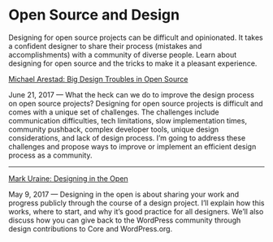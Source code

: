 # Open Source and Design

Designing for open source projects can be difficult and opinionated. It takes a confident designer to share their process (mistakes and accomplishments) with a community of diverse people. Learn about designing for open source and the tricks to make it a pleasant experience.

[Michael Arestad: Big Design Troubles in Open Source](https://wordpress.tv/2017/06/21/michael-arestad-big-design-troubles-in-open-source/)

June 21, 2017 — What the heck can we do to improve the design process on open source projects? Designing for open source projects is difficult and comes with a unique set of challenges. The challenges include communication difficulties, tech limitations, slow implementation times, community pushback, complex developer tools, unique design considerations, and lack of design process. I’m going to address these challenges and propose ways to improve or implement an efficient design process as a community.

* * *

[Mark Uraine: Designing in the Open](https://wordpress.tv/2017/05/09/mark-uraine-designing-in-the-open/)

May 9, 2017 — Designing in the open is about sharing your work and progress publicly through the course of a design project. I’ll explain how this works, where to start, and why it’s good practice for all designers. We’ll also discuss how you can give back to the WordPress community through design contributions to Core and WordPress.org.